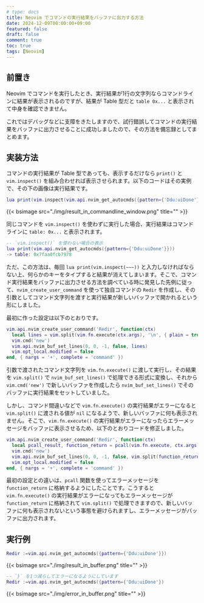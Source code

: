 ```yaml
---
# type: docs 
title: Neovim でコマンドの実行結果をバッファに出力する方法
date: 2024-12-09T00:00:00+09:00
featured: false
draft: false
comment: true
toc: true
tags: [Neovim]
---
```


## 前置き

Neovim でコマンドを実行したとき、実行結果が1行の文字列ならコマンドラインに結果が表示されるのですが、結果が Table 型だと `table 0x...` と表示されて中身を確認できません。

これではデバッグなどに支障をきたしますので、試行錯誤してコマンドの実行結果をバッファに出力させることに成功しましたので、その方法を備忘録としてまとめます。

## 実装方法

コマンドの実行結果が Table 型であっても、表示するだけなら `print()` と `vim.inspect()` を組み合わせれば表示させられます。以下のコードはその実例で、その下の画像は実行結果です。

```lua
lua print(vim.inspect(vim.api.nvim_get_autocmds({pattern={'Ddu:uiDone'}})))
```

{{< bsimage src="./img/result_in_commandline_window.png" title="" >}}

同じコマンドを `vim.inspect()` を使わずに実行した場合、実行結果はコマンドラインに `table: 0x...` と表示されます。

```lua
-- `vim.inspect()` を使わない場合の表示
lua print(vim.api.nvim_get_autocmds({pattern={'Ddu:uiDone'}}))
-> table: 0x7faa0fcb7978
```

ただ、この方法は、毎回 `lua print(vim.inspect(~~~))` と入力しなければならない上、何らかのキーをタイプすると結果が消えてしまいます。そこで、コマンド実行結果をバッファに出力させる方法を調べている時に発見した先例に従って、`nvim_create_user_command` を使って独自コマンドの `Redir` を作成し、その引数としてコマンド文字列を渡すと実行結果が新しいバッファで開かれるという形にしました。

最初に作った設定は以下のとおりです。

```lua
vim.api.nvim_create_user_command('Redir', function(ctx)
  local lines = vim.split(vim.fn.execute(ctx.args), '\n', { plain = true }))
  vim.cmd('new')
  vim.api.nvim_buf_set_lines(0, 0, -1, false, lines)
  vim.opt_local.modified = false
end, { nargs = '+', complete = 'command' })
```

引数で渡されたコマンド文字列を `vim.fn.execute()` に渡して実行し、その結果を `vim.split()` で `nvim_buf_set_lines()` で処理できる形式に変換し、それから `vim.cmd('new')` で新しいバッファを作成したら `nvim_buf_set_lines()` でそのバッファに実行結果をセットしていました。

しかし、コマンド間違いなどで `vim.fn.execute()` の実行結果がエラーになると `vim.split()` に渡される値が `nil` になるようで、新しいバッファに何も表示されません。そこで、`vim.fn.execute()` の実行結果がエラーになったらエラーメッセージをバッファに表示させるため、以下のとおりコードを修正しました。

```lua
vim.api.nvim_create_user_command('Redir', function(ctx)
  local pcall_result, function_return = pcall(vim.fn.execute, ctx.args)
  vim.cmd('new')
  vim.api.nvim_buf_set_lines(0, 0, -1, false, vim.split(function_return, '\n', { plain = true }))
  vim.opt_local.modified = false
end, { nargs = '+', complete = 'command' })
```

最初の設定との違いは、`pcall` 関数を使ってエラーメッセージを `function_return` に格納するようにしたことです。こうすると `vim.fn.execute()` の実行結果がエラーになってもエラーメッセージが `function_return` に格納されて `vim.split()` で処理できますので、新しいバッファに何も表示されないという事態を避けられますし、エラーメッセージがバッファに出力されます。

## 実行例

```lua
Redir :=vim.api.nvim_get_autocmds({pattern={'Ddu:uiDone'}})
```

{{< bsimage src="./img/result_in_buffer.png" title="" >}}

```lua
-- `}` を1つ減らしてエラーになるようにしています
Redir :=vim.api.nvim_get_autocmds({pattern={'Ddu:uiDone'})
```

{{< bsimage src="./img/error_in_buffer.png" title="" >}}
